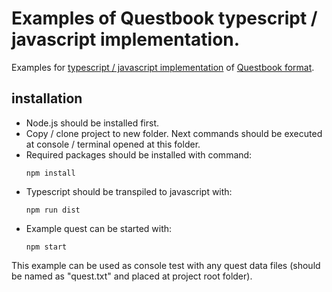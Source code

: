 # Examples of Questbook typescript / javascript implementation.
Examples for [typescript / javascript implementation](https://github.com/Leopotam/questbook-js) of [Questbook format](https://github.com/Leopotam/questbook).
## installation
* Node.js should be installed first.
* Copy / clone project to new folder. Next commands should be executed at console / terminal opened at this folder.
* Required packages should be installed with command:
    ```
    npm install
    ```
* Typescript should be transpiled to javascript with:
    ```
    npm run dist
    ```
* Example quest can be started with:
    ```
    npm start
    ```
This example can be used as console test with any quest data files (should be named as "quest.txt" and placed at project root folder).